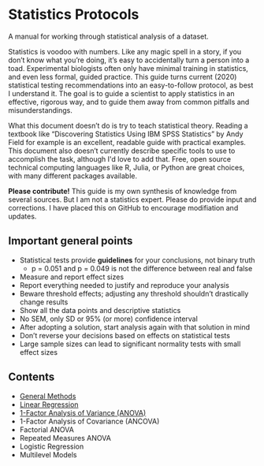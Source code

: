 # Statistics Protocols
A manual for working through statistical analysis of a dataset.

Statistics is voodoo with numbers. Like any magic spell in a story, if you don’t know what you’re doing, it’s easy to accidentally turn a person into a toad. Experimental biologists often only have minimal training in statistics, and even less formal, guided practice. This guide turns current (2020) statistical testing recommendations into an easy-to-follow protocol, as best I understand it. The goal is to guide a scientist to apply statistics in an effective, rigorous way, and to guide them away from common pitfalls and misunderstandings.

What this document doesn’t do is try to teach statistical theory. Reading a textbook like “Discovering Statistics Using IBM SPSS Statistics” by Andy Field for example is an excellent, readable guide with practical examples. This document also doesn’t currently describe specific tools to use to accomplish the task, although I'd love to add that. Free, open source technical computing languages like R, Julia, or Python are great choices, with many different packages available.

**Please contribute!** This guide is my own synthesis of knowledge from several sources. But I am not a statistics expert. Please do provide input and corrections. I have placed this on GitHub to encourage modifiation and updates.

Important general points
------------------------
- Statistical tests provide **guidelines** for your conclusions, not binary truth
    - p = 0.051 and p = 0.049 is not the difference between real and false
- Measure and report effect sizes
- Report everything needed to justify and reproduce your analysis
- Beware threshold effects; adjusting any threshold shouldn’t drastically change results
- Show all the data points and descriptive statistics
- No SEM, only SD or 95% (or more) confidence interval
- After adopting a solution, start analysis again with that solution in mind
- Don’t reverse your decisions based on effects on statistical tests
- Large sample sizes can lead to significant normality tests with small effect sizes

Contents
--------
- [General Methods](https://github.com/BioTurboNick/StatisticsProtocols/blob/master/General%20Methods.md)
- [Linear Regression](https://github.com/BioTurboNick/StatisticsProtocols/blob/master/Linear%20Regression.md)
- [1-Factor Analysis of Variance (ANOVA)](https://github.com/BioTurboNick/StatisticsProtocols/blob/master/1-Factor%20ANOVA.md)
- 1-Factor Analysis of Covariance (ANCOVA)
- Factorial ANOVA
- Repeated Measures ANOVA
- Logistic Regression
- Multilevel Models
